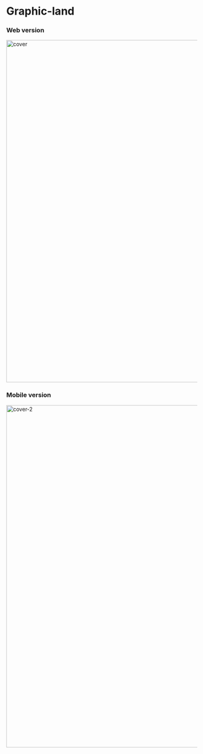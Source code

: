 # Graphic-land

### Web version
<img width="1200" height="900" alt="cover" src="https://github.com/user-attachments/assets/1b18b4b8-e5ba-4c3c-a170-c4b52cea17e0" />


### Mobile version
<img width="1200" height="900" alt="cover-2" src="https://github.com/user-attachments/assets/d73c8cff-1877-4d8c-8932-16dea7f81111" />
